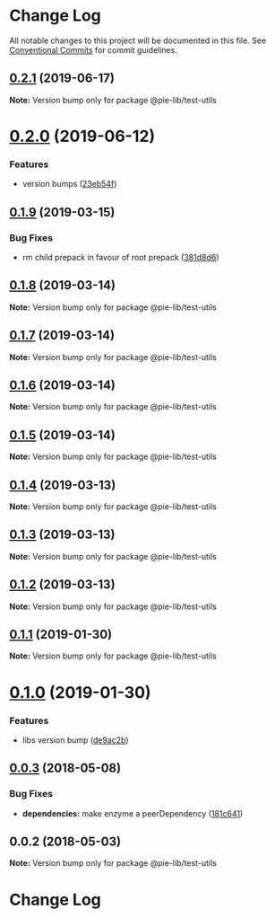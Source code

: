 # Change Log

All notable changes to this project will be documented in this file.
See [Conventional Commits](https://conventionalcommits.org) for commit guidelines.

## [0.2.1](https://github.com/pie-framework/pie-lib/compare/@pie-lib/test-utils@0.2.0...@pie-lib/test-utils@0.2.1) (2019-06-17)

**Note:** Version bump only for package @pie-lib/test-utils





# [0.2.0](https://github.com/pie-framework/pie-lib/compare/@pie-lib/test-utils@0.1.9...@pie-lib/test-utils@0.2.0) (2019-06-12)


### Features

* version bumps ([23eb54f](https://github.com/pie-framework/pie-lib/commit/23eb54f))





## [0.1.9](https://github.com/pie-framework/pie-lib/compare/@pie-lib/test-utils@0.1.8...@pie-lib/test-utils@0.1.9) (2019-03-15)


### Bug Fixes

* rm child prepack in favour of root prepack ([381d8d6](https://github.com/pie-framework/pie-lib/commit/381d8d6))





## [0.1.8](https://github.com/pie-framework/pie-lib/compare/@pie-lib/test-utils@0.1.7...@pie-lib/test-utils@0.1.8) (2019-03-14)

**Note:** Version bump only for package @pie-lib/test-utils





## [0.1.7](https://github.com/pie-framework/pie-lib/compare/@pie-lib/test-utils@0.1.6...@pie-lib/test-utils@0.1.7) (2019-03-14)

**Note:** Version bump only for package @pie-lib/test-utils





## [0.1.6](https://github.com/pie-framework/pie-lib/compare/@pie-lib/test-utils@0.1.5...@pie-lib/test-utils@0.1.6) (2019-03-14)

**Note:** Version bump only for package @pie-lib/test-utils





## [0.1.5](https://github.com/pie-framework/pie-lib/compare/@pie-lib/test-utils@0.1.4...@pie-lib/test-utils@0.1.5) (2019-03-14)

**Note:** Version bump only for package @pie-lib/test-utils





## [0.1.4](https://github.com/pie-framework/pie-lib/compare/@pie-lib/test-utils@0.1.3...@pie-lib/test-utils@0.1.4) (2019-03-13)

**Note:** Version bump only for package @pie-lib/test-utils





## [0.1.3](https://github.com/pie-framework/pie-lib/compare/@pie-lib/test-utils@0.1.2...@pie-lib/test-utils@0.1.3) (2019-03-13)

**Note:** Version bump only for package @pie-lib/test-utils





## [0.1.2](https://github.com/pie-framework/pie-lib/compare/@pie-lib/test-utils@0.1.1...@pie-lib/test-utils@0.1.2) (2019-03-13)

**Note:** Version bump only for package @pie-lib/test-utils





## [0.1.1](https://github.com/pie-framework/pie-lib/compare/@pie-lib/test-utils@0.1.0...@pie-lib/test-utils@0.1.1) (2019-01-30)

**Note:** Version bump only for package @pie-lib/test-utils





# [0.1.0](https://github.com/pie-framework/pie-lib/compare/@pie-lib/test-utils@0.0.3...@pie-lib/test-utils@0.1.0) (2019-01-30)


### Features

* libs version bump ([de9ac2b](https://github.com/pie-framework/pie-lib/commit/de9ac2b))





<a name="0.0.3"></a>
## [0.0.3](https://github.com/pie-framework/pie-lib/compare/@pie-lib/test-utils@0.0.2...@pie-lib/test-utils@0.0.3) (2018-05-08)


### Bug Fixes

* **dependencies:** make enzyme a peerDependency ([181c641](https://github.com/pie-framework/pie-lib/commit/181c641))




<a name="0.0.2"></a>
## 0.0.2 (2018-05-03)




**Note:** Version bump only for package @pie-lib/test-utils

# Change Log
